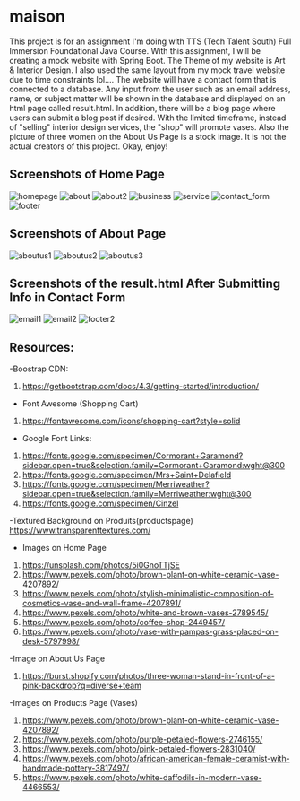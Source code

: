 # maison
This project is for an assignment I'm doing with TTS (Tech Talent South) Full Immersion Foundational Java Course. With this assignment, I will be creating a mock website with Spring Boot. The Theme of my website is Art & Interior Design. I also used the same layout from my mock travel website due to time constraints lol.... The website will have a contact form that is connected to a database. Any input from the user such as an email address, name, or subject matter will be shown in the database and displayed on an html page called result.html. In addition, there will be a blog page where users can submit a blog post if desired. With the limited timeframe, instead of "selling" interior design services, the "shop" will promote vases. Also the picture of three women on the About Us Page is a stock image. It is not the actual creators of this project. Okay, enjoy! 

## Screenshots of Home Page 
![homepage](https://user-images.githubusercontent.com/66345751/101418023-dd220980-38ba-11eb-94af-b29c58ffc8e4.JPG)
![about](https://user-images.githubusercontent.com/66345751/100782469-7a240480-33da-11eb-9eec-2a1567b50ae2.JPG)
![about2](https://user-images.githubusercontent.com/66345751/100782474-7bedc800-33da-11eb-9301-df507ce2bb0c.JPG)
![business](https://user-images.githubusercontent.com/66345751/100782478-7e502200-33da-11eb-96f5-64c9e8828fab.JPG)
![service](https://user-images.githubusercontent.com/66345751/100782491-80b27c00-33da-11eb-91f1-21e810f640bb.JPG)
![contact_form](https://user-images.githubusercontent.com/66345751/100782821-f9193d00-33da-11eb-9170-8a25b7a7da15.JPG)
![footer](https://user-images.githubusercontent.com/66345751/100782576-9e7fe100-33da-11eb-8065-4568b6c821a3.JPG)

## Screenshots of About Page 
![aboutus1](https://user-images.githubusercontent.com/66345751/101532452-912a9f80-3962-11eb-95d3-67d1a36c5c22.JPG)
![aboutus2](https://user-images.githubusercontent.com/66345751/101532457-92f46300-3962-11eb-80ba-f57a75473c4c.JPG)
![aboutus3](https://user-images.githubusercontent.com/66345751/101532461-94be2680-3962-11eb-9346-e337010e20b5.JPG)

## Screenshots of the result.html After Submitting Info in Contact Form
![email1](https://user-images.githubusercontent.com/66345751/100783632-07b42400-33dc-11eb-8d65-3696d3303a5f.JPG)
![email2](https://user-images.githubusercontent.com/66345751/100783639-097de780-33dc-11eb-95d9-0b0153c94112.JPG)
![footer2](https://user-images.githubusercontent.com/66345751/100784001-8610c600-33dc-11eb-8d40-cbbc048ee3b6.JPG)

## Resources: 

-Boostrap CDN: 
1. https://getbootstrap.com/docs/4.3/getting-started/introduction/

- Font Awesome (Shopping Cart) 
1. https://fontawesome.com/icons/shopping-cart?style=solid

- Google Font Links: 
1. https://fonts.google.com/specimen/Cormorant+Garamond?sidebar.open=true&selection.family=Cormorant+Garamond:wght@300 
2. https://fonts.google.com/specimen/Mrs+Saint+Delafield 
3. https://fonts.google.com/specimen/Merriweather?sidebar.open=true&selection.family=Merriweather:wght@300 
4. https://fonts.google.com/specimen/Cinzel 

-Textured Background on Produits(productspage)
https://www.transparenttextures.com/ 

- Images on Home Page
1. https://unsplash.com/photos/5i0GnoTTjSE 
2. https://www.pexels.com/photo/brown-plant-on-white-ceramic-vase-4207892/ 
3. https://www.pexels.com/photo/stylish-minimalistic-composition-of-cosmetics-vase-and-wall-frame-4207891/ 
4. https://www.pexels.com/photo/white-and-brown-vases-2789545/ 
5. https://www.pexels.com/photo/coffee-shop-2449457/ 
6. https://www.pexels.com/photo/vase-with-pampas-grass-placed-on-desk-5797998/ 

-Image on About Us Page
1. https://burst.shopify.com/photos/three-woman-stand-in-front-of-a-pink-backdrop?q=diverse+team 

-Images on Products Page (Vases) 
1. https://www.pexels.com/photo/brown-plant-on-white-ceramic-vase-4207892/
2. https://www.pexels.com/photo/purple-petaled-flowers-2746155/
3. https://www.pexels.com/photo/pink-petaled-flowers-2831040/
4. https://www.pexels.com/photo/african-american-female-ceramist-with-handmade-pottery-3817497/ 
5. https://www.pexels.com/photo/white-daffodils-in-modern-vase-4466553/  
